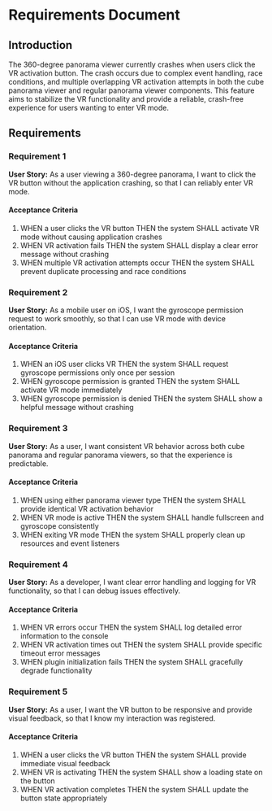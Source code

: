 # Requirements Document

## Introduction

The 360-degree panorama viewer currently crashes when users click the VR activation button. The crash occurs due to complex event handling, race conditions, and multiple overlapping VR activation attempts in both the cube panorama viewer and regular panorama viewer components. This feature aims to stabilize the VR functionality and provide a reliable, crash-free experience for users wanting to enter VR mode.

## Requirements

### Requirement 1

**User Story:** As a user viewing a 360-degree panorama, I want to click the VR button without the application crashing, so that I can reliably enter VR mode.

#### Acceptance Criteria

1. WHEN a user clicks the VR button THEN the system SHALL activate VR mode without causing application crashes
2. WHEN VR activation fails THEN the system SHALL display a clear error message without crashing
3. WHEN multiple VR activation attempts occur THEN the system SHALL prevent duplicate processing and race conditions

### Requirement 2

**User Story:** As a mobile user on iOS, I want the gyroscope permission request to work smoothly, so that I can use VR mode with device orientation.

#### Acceptance Criteria

1. WHEN an iOS user clicks VR THEN the system SHALL request gyroscope permissions only once per session
2. WHEN gyroscope permission is granted THEN the system SHALL activate VR mode immediately
3. WHEN gyroscope permission is denied THEN the system SHALL show a helpful message without crashing

### Requirement 3

**User Story:** As a user, I want consistent VR behavior across both cube panorama and regular panorama viewers, so that the experience is predictable.

#### Acceptance Criteria

1. WHEN using either panorama viewer type THEN the system SHALL provide identical VR activation behavior
2. WHEN VR mode is active THEN the system SHALL handle fullscreen and gyroscope consistently
3. WHEN exiting VR mode THEN the system SHALL properly clean up resources and event listeners

### Requirement 4

**User Story:** As a developer, I want clear error handling and logging for VR functionality, so that I can debug issues effectively.

#### Acceptance Criteria

1. WHEN VR errors occur THEN the system SHALL log detailed error information to the console
2. WHEN VR activation times out THEN the system SHALL provide specific timeout error messages
3. WHEN plugin initialization fails THEN the system SHALL gracefully degrade functionality

### Requirement 5

**User Story:** As a user, I want the VR button to be responsive and provide visual feedback, so that I know my interaction was registered.

#### Acceptance Criteria

1. WHEN a user clicks the VR button THEN the system SHALL provide immediate visual feedback
2. WHEN VR is activating THEN the system SHALL show a loading state on the button
3. WHEN VR activation completes THEN the system SHALL update the button state appropriately